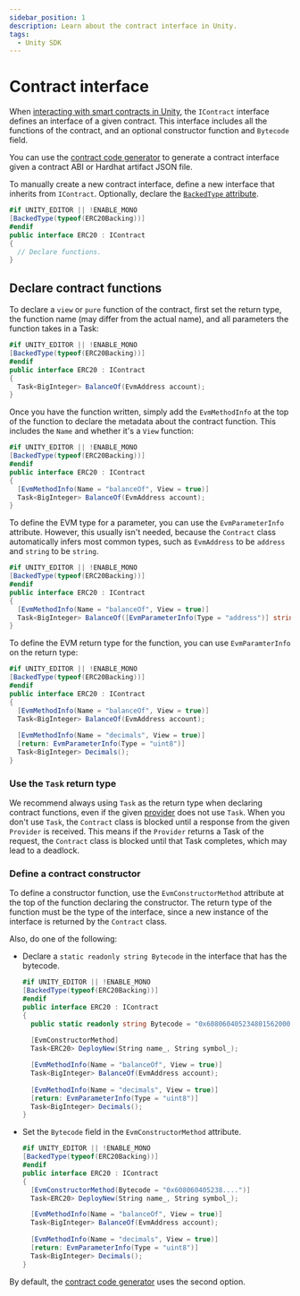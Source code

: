 ```yaml
---
sidebar_position: 1
description: Learn about the contract interface in Unity.
tags:
  - Unity SDK
---
```


# Contract interface

When [interacting with smart contracts in Unity](index.md), the `IContract` interface defines an
interface of a given contract.
This interface includes all the functions of the contract, and an optional constructor function and
`Bytecode` field.

You can use the [contract code generator](index.md#generate-contract-code) to generate a contract
interface given a contract ABI or Hardhat artifact JSON file.

To manually create a new contract interface, define a new interface that inherits from `IContract`.
Optionally, declare the [`BackedType` attribute](contract-factory.md#backed-type-contract-factory).

```csharp
#if UNITY_EDITOR || !ENABLE_MONO  
[BackedType(typeof(ERC20Backing))]  
#endif  
public interface ERC20 : IContract  
{
  // Declare functions.
}
```

## Declare contract functions

To declare a `view` or `pure` function of the contract, first set the return type, the function name
(may differ from the actual name), and all parameters the function takes in a Task:

```csharp
#if UNITY_EDITOR || !ENABLE_MONO  
[BackedType(typeof(ERC20Backing))]  
#endif  
public interface ERC20 : IContract  
{
  Task<BigInteger> BalanceOf(EvmAddress account);
}
```

Once you have the function written, simply add the `EvmMethodInfo` at the top of the function to
declare the metadata about the contract function.
This includes the `Name` and whether it's a `View` function:

```csharp
#if UNITY_EDITOR || !ENABLE_MONO  
[BackedType(typeof(ERC20Backing))]  
#endif  
public interface ERC20 : IContract  
{
  [EvmMethodInfo(Name = "balanceOf", View = true)]
  Task<BigInteger> BalanceOf(EvmAddress account);
}
```

To define the EVM type for a parameter, you can use the `EvmParameterInfo` attribute.
However, this usually isn't needed, because the `Contract` class automatically infers most common
types, such as `EvmAddress` to be `address` and `string` to be `string`.

```csharp
#if UNITY_EDITOR || !ENABLE_MONO  
[BackedType(typeof(ERC20Backing))]  
#endif  
public interface ERC20 : IContract  
{
  [EvmMethodInfo(Name = "balanceOf", View = true)]
  Task<BigInteger> BalanceOf([EvmParameterInfo(Type = "address")] string account);
}
```

To define the EVM return type for the function, you can use `EvmParamterInfo` on the return type:

```csharp
#if UNITY_EDITOR || !ENABLE_MONO  
[BackedType(typeof(ERC20Backing))]  
#endif  
public interface ERC20 : IContract  
{
  [EvmMethodInfo(Name = "balanceOf", View = true)]
  Task<BigInteger> BalanceOf(EvmAddress account);
  
  [EvmMethodInfo(Name = "decimals", View = true)]  
  [return: EvmParameterInfo(Type = "uint8")]  
  Task<BigInteger> Decimals();
}
```

### Use the `Task` return type

We recommend always using `Task` as the return type when declaring contract functions, even if
the given [provider](contract-provider.md) does not use `Task`.
When you don't use `Task`, the `Contract` class is blocked until a response from the given
`Provider` is received.
This means if the `Provider` returns a Task of the request, the `Contract` class is blocked until
that Task completes, which may lead to a deadlock.

### Define a contract constructor

To define a constructor function, use the `EvmConstructorMethod` attribute at the top of the
function declaring the constructor.
The return type of the function must be the type of the interface, since a new instance of the
interface is returned by the `Contract` class.

Also, do one of the following:

- Declare a `static readonly string Bytecode` in the interface that has the bytecode.

    ```csharp
    #if UNITY_EDITOR || !ENABLE_MONO  
    [BackedType(typeof(ERC20Backing))]  
    #endif  
    public interface ERC20 : IContract  
    {
      public static readonly string Bytecode = "0x6080604052348015620000115760008....";  
        
      [EvmConstructorMethod]  
      Task<ERC20> DeployNew(String name_, String symbol_);
  
      [EvmMethodInfo(Name = "balanceOf", View = true)]
      Task<BigInteger> BalanceOf(EvmAddress account);
      
      [EvmMethodInfo(Name = "decimals", View = true)]  
      [return: EvmParameterInfo(Type = "uint8")]  
      Task<BigInteger> Decimals();
    }
    ```

- Set the `Bytecode` field in the `EvmConstructorMethod` attribute.

    ```csharp
    #if UNITY_EDITOR || !ENABLE_MONO  
    [BackedType(typeof(ERC20Backing))]  
    #endif  
    public interface ERC20 : IContract  
    {
      [EvmConstructorMethod(Bytecode = "0x608060405238....")]  
      Task<ERC20> DeployNew(String name_, String symbol_);
  
      [EvmMethodInfo(Name = "balanceOf", View = true)]
      Task<BigInteger> BalanceOf(EvmAddress account);
      
      [EvmMethodInfo(Name = "decimals", View = true)]  
      [return: EvmParameterInfo(Type = "uint8")]  
      Task<BigInteger> Decimals();
    }
    ```

By default, the [contract code generator](index.md#generate-contract-code) uses the second option.
